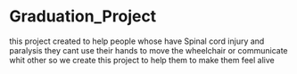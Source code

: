 # Graduation_Project
this project created to help people whose have Spinal cord injury and paralysis they cant use their hands to move the wheelchair or communicate whit other so we create this project to help them to make them feel alive
